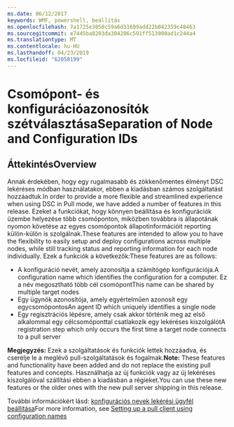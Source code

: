 ```yaml
---
ms.date: 06/12/2017
keywords: WMF, powershell, beállítás
ms.openlocfilehash: 7a1725e3858c59a6d31699add22b042359c48463
ms.sourcegitcommit: e7445ba8203da304286c591ff513900ad1c244a4
ms.translationtype: MT
ms.contentlocale: hu-HU
ms.lasthandoff: 04/23/2019
ms.locfileid: "62058199"
---
```

# <a name="separation-of-node-and-configuration-ids"></a><span data-ttu-id="37526-102">Csomópont- és konfigurációazonosítók szétválasztása</span><span class="sxs-lookup"><span data-stu-id="37526-102">Separation of Node and Configuration IDs</span></span>

## <a name="overview"></a><span data-ttu-id="37526-103">Áttekintés</span><span class="sxs-lookup"><span data-stu-id="37526-103">Overview</span></span>

<span data-ttu-id="37526-104">Annak érdekében, hogy egy rugalmasabb és zökkenőmentes élményt DSC lekéréses módban használatakor, ebben a kiadásban számos szolgáltatást hozzáadtuk.</span><span class="sxs-lookup"><span data-stu-id="37526-104">In order to provide a more flexible and streamlined experience when using DSC in Pull mode, we have added a number of features in this release.</span></span> <span data-ttu-id="37526-105">Ezeket a funkciókat, hogy könnyen beállítása és konfigurációk üzembe helyezése több csomóponton, miközben továbbra is állapotának nyomon követése az egyes csomópontok állapotinformációit reporting külön-külön is szolgálnak.</span><span class="sxs-lookup"><span data-stu-id="37526-105">These features are intended to allow you to have the flexibility to easily setup and deploy configurations across multiple nodes, while still tracking status and reporting information for each node individually.</span></span>
<span data-ttu-id="37526-106">Ezek a funkciók a következők:</span><span class="sxs-lookup"><span data-stu-id="37526-106">These features are as follows:</span></span>

* <span data-ttu-id="37526-107">A konfiguráció nevét, amely azonosítja a számítógép konfigurációja.</span><span class="sxs-lookup"><span data-stu-id="37526-107">A configuration name which identifies the configuration for a computer.</span></span> <span data-ttu-id="37526-108">Ez a név megosztható több cél csomópont</span><span class="sxs-lookup"><span data-stu-id="37526-108">This name can be shared by multiple target nodes</span></span>
* <span data-ttu-id="37526-109">Egy ügynök azonosítója, amely egyértelműen azonosít egy egycsomópontos</span><span class="sxs-lookup"><span data-stu-id="37526-109">An agent ID which uniquely identifies a single node</span></span>
* <span data-ttu-id="37526-110">Egy regisztrációs lépésre, amely csak akkor történik meg az első alkalommal egy célcsomóponttal csatlakozik egy lekéréses kiszolgálót</span><span class="sxs-lookup"><span data-stu-id="37526-110">A registration step which only occurs the first time a target node connects to a pull server</span></span>

<span data-ttu-id="37526-111">**Megjegyzés:** Ezek a szolgáltatások és funkciók lettek hozzáadva, és cserélje le a meglévő pull-szolgáltatások és fogalmak.</span><span class="sxs-lookup"><span data-stu-id="37526-111">**Note:** These features and functionality have been added and do not replace the existing pull features and concepts.</span></span> <span data-ttu-id="37526-112">Használhatja az új funkciók vagy az új lekéréses kiszolgálóval szállítási ebben a kiadásban a régieket.</span><span class="sxs-lookup"><span data-stu-id="37526-112">You can use these new features or the older ones with the new pull server shipping in this release.</span></span>

<span data-ttu-id="37526-113">További információkért lásd: [konfigurációs nevek lekérési ügyfél beállítása](https://msdn.microsoft.com/powershell/dsc/pullclientconfignames)</span><span class="sxs-lookup"><span data-stu-id="37526-113">For more information, see [Setting up a pull client using configuration names](https://msdn.microsoft.com/powershell/dsc/pullclientconfignames)</span></span>
